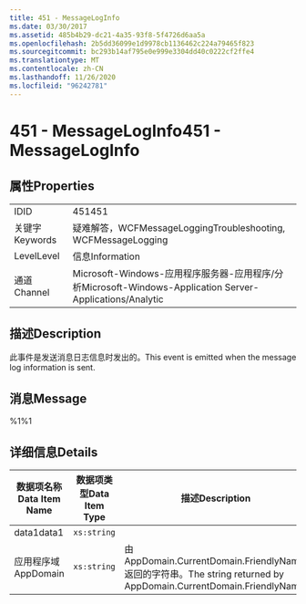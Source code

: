 ```yaml
---
title: 451 - MessageLogInfo
ms.date: 03/30/2017
ms.assetid: 485b4b29-dc21-4a35-93f8-5f4726d6aa5a
ms.openlocfilehash: 2b5dd36099e1d9978cb1136462c224a79465f823
ms.sourcegitcommit: bc293b14af795e0e999e3304dd40c0222cf2ffe4
ms.translationtype: MT
ms.contentlocale: zh-CN
ms.lasthandoff: 11/26/2020
ms.locfileid: "96242781"
---
```

# <a name="451---messageloginfo"></a><span data-ttu-id="2af7d-102">451 - MessageLogInfo</span><span class="sxs-lookup"><span data-stu-id="2af7d-102">451 - MessageLogInfo</span></span>

## <a name="properties"></a><span data-ttu-id="2af7d-103">属性</span><span class="sxs-lookup"><span data-stu-id="2af7d-103">Properties</span></span>  
  
|||  
|-|-|  
|<span data-ttu-id="2af7d-104">ID</span><span class="sxs-lookup"><span data-stu-id="2af7d-104">ID</span></span>|<span data-ttu-id="2af7d-105">451</span><span class="sxs-lookup"><span data-stu-id="2af7d-105">451</span></span>|  
|<span data-ttu-id="2af7d-106">关键字</span><span class="sxs-lookup"><span data-stu-id="2af7d-106">Keywords</span></span>|<span data-ttu-id="2af7d-107">疑难解答，WCFMessageLogging</span><span class="sxs-lookup"><span data-stu-id="2af7d-107">Troubleshooting, WCFMessageLogging</span></span>|  
|<span data-ttu-id="2af7d-108">Level</span><span class="sxs-lookup"><span data-stu-id="2af7d-108">Level</span></span>|<span data-ttu-id="2af7d-109">信息</span><span class="sxs-lookup"><span data-stu-id="2af7d-109">Information</span></span>|  
|<span data-ttu-id="2af7d-110">通道</span><span class="sxs-lookup"><span data-stu-id="2af7d-110">Channel</span></span>|<span data-ttu-id="2af7d-111">Microsoft-Windows-应用程序服务器-应用程序/分析</span><span class="sxs-lookup"><span data-stu-id="2af7d-111">Microsoft-Windows-Application Server-Applications/Analytic</span></span>|  
  
## <a name="description"></a><span data-ttu-id="2af7d-112">描述</span><span class="sxs-lookup"><span data-stu-id="2af7d-112">Description</span></span>  

 <span data-ttu-id="2af7d-113">此事件是发送消息日志信息时发出的。</span><span class="sxs-lookup"><span data-stu-id="2af7d-113">This event is emitted when the message log information is sent.</span></span>  
  
## <a name="message"></a><span data-ttu-id="2af7d-114">消息</span><span class="sxs-lookup"><span data-stu-id="2af7d-114">Message</span></span>  

 <span data-ttu-id="2af7d-115">%1</span><span class="sxs-lookup"><span data-stu-id="2af7d-115">%1</span></span>  
  
## <a name="details"></a><span data-ttu-id="2af7d-116">详细信息</span><span class="sxs-lookup"><span data-stu-id="2af7d-116">Details</span></span>  
  
|<span data-ttu-id="2af7d-117">数据项名称</span><span class="sxs-lookup"><span data-stu-id="2af7d-117">Data Item Name</span></span>|<span data-ttu-id="2af7d-118">数据项类型</span><span class="sxs-lookup"><span data-stu-id="2af7d-118">Data Item Type</span></span>|<span data-ttu-id="2af7d-119">描述</span><span class="sxs-lookup"><span data-stu-id="2af7d-119">Description</span></span>|  
|--------------------|--------------------|-----------------|  
|<span data-ttu-id="2af7d-120">data1</span><span class="sxs-lookup"><span data-stu-id="2af7d-120">data1</span></span>|`xs:string`||  
|<span data-ttu-id="2af7d-121">应用程序域</span><span class="sxs-lookup"><span data-stu-id="2af7d-121">AppDomain</span></span>|`xs:string`|<span data-ttu-id="2af7d-122">由 AppDomain.CurrentDomain.FriendlyName 返回的字符串。</span><span class="sxs-lookup"><span data-stu-id="2af7d-122">The string returned by AppDomain.CurrentDomain.FriendlyName.</span></span>|
